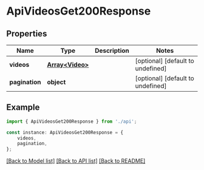 # ApiVideosGet200Response


## Properties

Name | Type | Description | Notes
------------ | ------------- | ------------- | -------------
**videos** | [**Array&lt;Video&gt;**](Video.md) |  | [optional] [default to undefined]
**pagination** | **object** |  | [optional] [default to undefined]

## Example

```typescript
import { ApiVideosGet200Response } from './api';

const instance: ApiVideosGet200Response = {
    videos,
    pagination,
};
```

[[Back to Model list]](../README.md#documentation-for-models) [[Back to API list]](../README.md#documentation-for-api-endpoints) [[Back to README]](../README.md)
